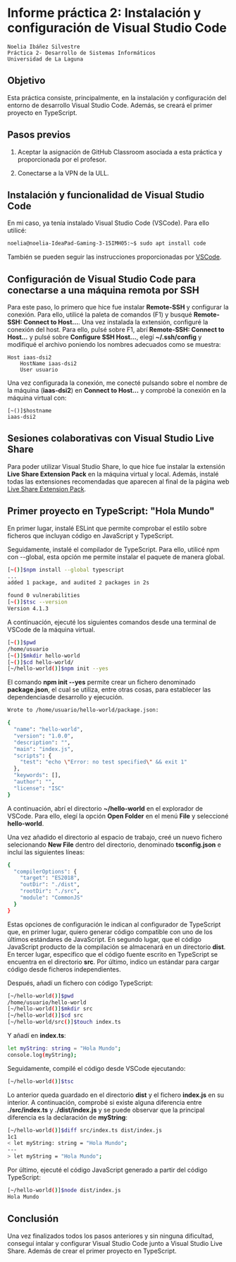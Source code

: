 # Informe práctica 2: Instalación y configuración de Visual Studio Code

```
Noelia Ibáñez Silvestre
Práctica 2- Desarrollo de Sistemas Informáticos
Universidad de La Laguna
```

## Objetivo
Esta práctica consiste, principalmente, en la instalación y configuración del entorno de desarrollo Visual Studio Code. Además, se creará el primer proyecto en TypeScript.

## Pasos previos
1. Aceptar la asignación de GitHub Classroom asociada a esta práctica y proporcionada por el profesor.

2. Conectarse a la VPN de la ULL.

## Instalación y funcionalidad de Visual Studio Code
En mi caso, ya tenía instalado Visual Studio Code (VSCode). Para ello utilicé:

```bash
noelia@noelia-IdeaPad-Gaming-3-15IMH05:~$ sudo apt install code
```
También  se pueden seguir las instrucciones proporcionadas por [VSCode](https://code.visualstudio.com/docs/setup/setup-overview).


## Configuración de Visual Studio Code para conectarse a una máquina remota por SSH

Para este paso, lo primero que hice fue instalar **Remote-SSH** y configurar la conexión. Para ello, utilicé la paleta de comandos (F1) y busqué **Remote-SSH: Connect to Host...**. Una vez instalada la extensión, configuré la conexión del host. Para ello, pulsé sobre F1, abrí **Remote-SSH: Connect to Host...** y pulsé sobre **Configure SSH Host...**, elegí **~/.ssh/config** y modifiqué el archivo poniendo los nombres adecuados como se muestra:

```
Host iaas-dsi2
    HostName iaas-dsi2
    User usuario
```

Una vez configurada la conexión, me conecté pulsando sobre el nombre de la máquina (**iaas-dsi2**) en **Connect to Host...** y comprobé la conexión en la máquina virtual con:

```
[~()]$hostname
iaas-dsi2
```

## Sesiones colaborativas con Visual Studio Live Share

Para poder utilizar Visual Studio Share, lo que hice fue instalar la extensión **Live Share Extension Pack** en la máquina virtual y local.
Además, instalé todas las extensiones recomendadas que aparecen al final de la página web [Live Share Extension Pack](https://marketplace.visualstudio.com/items?itemName=MS-vsliveshare.vsliveshare-pack).

## Primer proyecto en TypeScript: "Hola Mundo"

En primer lugar, instalé ESLint que permite comprobar el estilo sobre ficheros que incluyan código en JavaScript y TypeScript.

Seguidamente, instalé el compilador de TypeScript. Para ello, utilicé npm con --global, esta opción me permite instalar el paquete de manera global.

```bash
[~()]$npm install --global typescript
...
added 1 package, and audited 2 packages in 2s

found 0 vulnerabilities
[~()]$tsc --version
Version 4.1.3
```

A continuación, ejecuté los siguientes comandos desde una terminal de VSCode de la máquina virtual.

```bash
[~()]$pwd
/home/usuario
[~()]$mkdir hello-world
[~()]$cd hello-world/
[~/hello-world()]$npm init --yes
```

El comando **npm init --yes** permite crear un fichero denominado **package.json**, el cual se utiliza, entre otras cosas, para establecer las dependenciasde desarrollo y ejecución.

```bash
Wrote to /home/usuario/hello-world/package.json:

{
  "name": "hello-world",
  "version": "1.0.0",
  "description": "",
  "main": "index.js",
  "scripts": {
    "test": "echo \"Error: no test specified\" && exit 1"
  },
  "keywords": [],
  "author": "",
  "license": "ISC"
}
```

A continuación, abrí el directorio **~/hello-world** en el explorador de VSCode. Para ello, elegí la opción **Open Folder** en el menú **File** y seleccioné **hello-world**.

Una vez añadido el directorio al espacio de trabajo, creé un nuevo fichero selecionando **New File** dentro del directorio, denominado **tsconfig.json** e incluí las siguientes líneas:

```bash
{
  "compilerOptions": {
    "target": "ES2018",
    "outDir": "./dist",
    "rootDir": "./src",
    "module": "CommonJS"
  }
}
```

Estas opciones de configuración le indican al configurador de TypeScript que, en primer lugar, quiero generar código compatible con uno de los últimos estándares de JavaScript. En segundo lugar, que el código JavaScript producto de la compilación se almacenará en un directorio **dist**. En tercer lugar, especifico que el código fuente escrito en TypeScript se encuentra en el directorio **src**. Por último, indico un estándar para cargar código desde ficheros independientes.

Después, añadí un fichero con código TypeScript:

```bash
[~/hello-world()]$pwd
/home/usuario/hello-world
[~/hello-world()]$mkdir src
[~/hello-world()]$cd src
[~/hello-world/src()]$touch index.ts
```

Y añadí en **index.ts**:

```bash
let myString: string = "Hola Mundo";
console.log(myString);
```

Seguidamente, compilé el código desde VSCode ejecutando:

```bash
[~/hello-world()]$tsc
```

Lo anterior queda guardado en el directorio **dist** y el fichero **index.js** en su interior. A continuación, comprobé si existe alguna diferencia entre **./src/index.ts** y **./dist/index.js** y se puede observar que la principal diferencia es la declaración de **myString**:

```bash
[~/hello-world()]$diff src/index.ts dist/index.js 
1c1
< let myString: string = "Hola Mundo";
---
> let myString = "Hola Mundo";
```

Por último, ejecuté el código JavaScript generado a partir del código TypeScript:

```bash
[~/hello-world()]$node dist/index.js
Hola Mundo
```

## Conclusión

Una vez finalizados todos los pasos anteriores y sin ninguna dificultad, conseguí intalar y configurar Visual Studio Code junto a Visual Studio Live Share. Además de crear el primer proyecto en TypeScript.